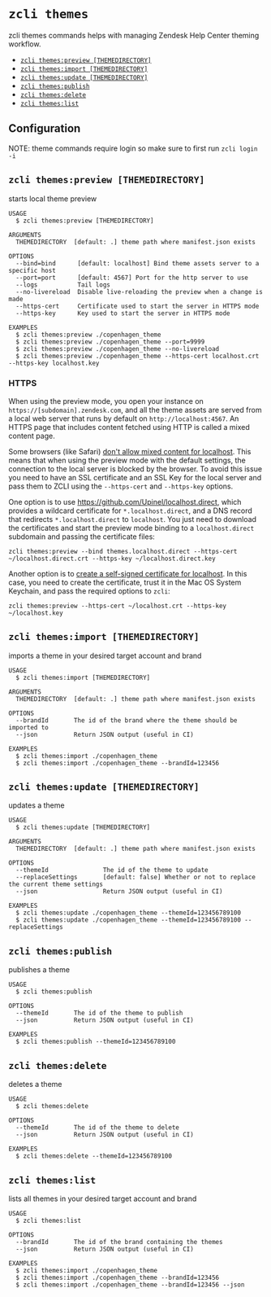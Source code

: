 `zcli themes`
===========

zcli themes commands helps with managing Zendesk Help Center theming workflow.

* [`zcli themes:preview [THEMEDIRECTORY]`](#zcli-themespreview-themedirectory)
* [`zcli themes:import [THEMEDIRECTORY]`](#zcli-themesimport-themedirectory)
* [`zcli themes:update [THEMEDIRECTORY]`](#zcli-themesupdate-themedirectory)
* [`zcli themes:publish`](#zcli-themespublish)
* [`zcli themes:delete`](#zcli-themesdelete)
* [`zcli themes:list`](#zcli-themeslist)

## Configuration

NOTE: theme commands require login so make sure to first run `zcli login -i`

## `zcli themes:preview [THEMEDIRECTORY]`

starts local theme preview

```
USAGE
  $ zcli themes:preview [THEMEDIRECTORY]

ARGUMENTS
  THEMEDIRECTORY  [default: .] theme path where manifest.json exists

OPTIONS
  --bind=bind      [default: localhost] Bind theme assets server to a specific host
  --port=port      [default: 4567] Port for the http server to use
  --logs           Tail logs
  --no-livereload  Disable live-reloading the preview when a change is made
  --https-cert     Certificate used to start the server in HTTPS mode
  --https-key      Key used to start the server in HTTPS mode

EXAMPLES
  $ zcli themes:preview ./copenhagen_theme
  $ zcli themes:preview ./copenhagen_theme --port=9999
  $ zcli themes:preview ./copenhagen_theme --no-livereload
  $ zcli themes:preview ./copenhagen_theme --https-cert localhost.crt --https-key localhost.key
```

### HTTPS
When using the preview mode, you open your instance on `https://[subdomain].zendesk.com`, and all the theme assets are served from a local web server that runs by default on `http://localhost:4567`. An HTTPS page that includes content fetched using HTTP is called a mixed content page.

Some browsers (like Safari) [don't allow mixed content for localhost](https://developer.mozilla.org/en-US/docs/Web/Security/Mixed_content#loading_locally_delivered_mixed-resources). This means that when using the preview mode with the default settings, the connection to the local server is blocked by the browser. To avoid this issue you need to have an SSL certificate and an SSL Key for the local server and pass them to ZCLI using the `--https-cert` and `--https-key` options.

One option is to use https://github.com/Upinel/localhost.direct, which provides a wildcard certificate for `*.localhost.direct`, and a DNS record that redirects `*.localhost.direct` to `localhost`. You just need to download the certificates and start the preview mode binding to a `localhost.direct` subdomain and passing the certificate files:

```
zcli themes:preview --bind themes.localhost.direct --https-cert ~/localhost.direct.crt --https-key ~/localhost.direct.key
```

Another option is to [create a self-signed certificate for localhost](https://letsencrypt.org/docs/certificates-for-localhost/#making-and-trusting-your-own-certificates). In this case, you need to create the certificate, trust it in the Mac OS System Keychain, and pass the required options to `zcli`:

```
zcli themes:preview --https-cert ~/localhost.crt --https-key ~/localhost.key
```

## `zcli themes:import [THEMEDIRECTORY]`

imports a theme in your desired target account and brand

```
USAGE
  $ zcli themes:import [THEMEDIRECTORY]

ARGUMENTS
  THEMEDIRECTORY  [default: .] theme path where manifest.json exists

OPTIONS
  --brandId       The id of the brand where the theme should be imported to
  --json          Return JSON output (useful in CI)

EXAMPLES
  $ zcli themes:import ./copenhagen_theme
  $ zcli themes:import ./copenhagen_theme --brandId=123456
```

## `zcli themes:update [THEMEDIRECTORY]`

updates a theme

```
USAGE
  $ zcli themes:update [THEMEDIRECTORY]

ARGUMENTS
  THEMEDIRECTORY  [default: .] theme path where manifest.json exists

OPTIONS
  --themeId               The id of the theme to update
  --replaceSettings       [default: false] Whether or not to replace the current theme settings
  --json                  Return JSON output (useful in CI)

EXAMPLES
  $ zcli themes:update ./copenhagen_theme --themeId=123456789100
  $ zcli themes:update ./copenhagen_theme --themeId=123456789100 --replaceSettings
```

## `zcli themes:publish`

publishes a theme

```
USAGE
  $ zcli themes:publish

OPTIONS
  --themeId       The id of the theme to publish
  --json          Return JSON output (useful in CI)

EXAMPLES
  $ zcli themes:publish --themeId=123456789100
```

## `zcli themes:delete`

deletes a theme

```
USAGE
  $ zcli themes:delete

OPTIONS
  --themeId       The id of the theme to delete
  --json          Return JSON output (useful in CI)

EXAMPLES
  $ zcli themes:delete --themeId=123456789100
```

## `zcli themes:list`

lists all themes in your desired target account and brand

```
USAGE
  $ zcli themes:list

OPTIONS
  --brandId       The id of the brand containing the themes
  --json          Return JSON output (useful in CI)

EXAMPLES
  $ zcli themes:import ./copenhagen_theme
  $ zcli themes:import ./copenhagen_theme --brandId=123456
  $ zcli themes:import ./copenhagen_theme --brandId=123456 --json
```
